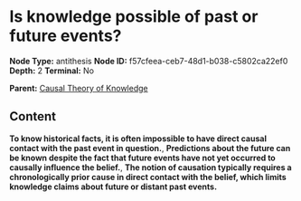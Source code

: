 # Is knowledge possible of past or future events?

**Node Type:** antithesis
**Node ID:** f57cfeea-ceb7-48d1-b038-c5802ca22ef0
**Depth:** 2
**Terminal:** No

**Parent:** [Causal Theory of Knowledge](causal-theory-of-knowledge.md)

## Content

**To know historical facts, it is often impossible to have direct causal contact with the past event in question.**, **Predictions about the future can be known despite the fact that future events have not yet occurred to causally influence the belief.**, **The notion of causation typically requires a chronologically prior cause in direct contact with the belief, which limits knowledge claims about future or distant past events.**
